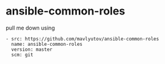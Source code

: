 # ansible-common-roles


pull me down using

```
- src: https://github.com/mavlyutov/ansible-common-roles
  name: ansible-common-roles
  version: master
  scm: git
```
